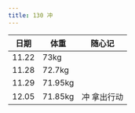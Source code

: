 ```yaml
---
title: 130 冲
---
```


| 日期  | 体重    | 随心记      |
| ----- | ------- | ----------- |
| 11.22 | 73kg    |             |
| 11.28 | 72.7kg  |             |
| 11.29 | 71.95kg |             |
| 12.05 | 71.85kg | 冲 拿出行动 |

